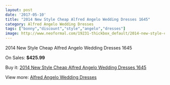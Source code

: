 ```yaml
---
layout: post
date: '2017-05-10'
title: "2014 New Style Cheap Alfred Angelo Wedding Dresses 1645"
category: Alfred Angelo Wedding Dresses
tags: ["bonny","discount","style","angelo","dresses"]
image: http://www.neoformal.com/19231-thickbox_default/2014-new-style-cheap-alfred-angelo-wedding-dresses-1645.jpg
---
```

2014 New Style Cheap Alfred Angelo Wedding Dresses 1645

On Sales: **$425.99**
<a href="https://www.neoformal.com/en/alfred-angelo-wedding-dresses-2014/6158-2014-new-style-cheap-alfred-angelo-wedding-dresses-1645.html"><amp-img layout="responsive" width="600" height="600" src="//www.neoformal.com/19231-thickbox_default/2014-new-style-cheap-alfred-angelo-wedding-dresses-1645.jpg" alt="2014 New Style Cheap Alfred Angelo Wedding Dresses 1645 0" /></a>
<a href="https://www.neoformal.com/en/alfred-angelo-wedding-dresses-2014/6158-2014-new-style-cheap-alfred-angelo-wedding-dresses-1645.html"><amp-img layout="responsive" width="600" height="600" src="//www.neoformal.com/19233-thickbox_default/2014-new-style-cheap-alfred-angelo-wedding-dresses-1645.jpg" alt="2014 New Style Cheap Alfred Angelo Wedding Dresses 1645 1" /></a>
<a href="https://www.neoformal.com/en/alfred-angelo-wedding-dresses-2014/6158-2014-new-style-cheap-alfred-angelo-wedding-dresses-1645.html"><amp-img layout="responsive" width="600" height="600" src="//www.neoformal.com/19232-thickbox_default/2014-new-style-cheap-alfred-angelo-wedding-dresses-1645.jpg" alt="2014 New Style Cheap Alfred Angelo Wedding Dresses 1645 2" /></a>

Buy it: [2014 New Style Cheap Alfred Angelo Wedding Dresses 1645](https://www.neoformal.com/en/alfred-angelo-wedding-dresses-2014/6158-2014-new-style-cheap-alfred-angelo-wedding-dresses-1645.html "2014 New Style Cheap Alfred Angelo Wedding Dresses 1645")

View more: [Alfred Angelo Wedding Dresses](https://www.neoformal.com/en/80-alfred-angelo-wedding-dresses-2014 "Alfred Angelo Wedding Dresses")